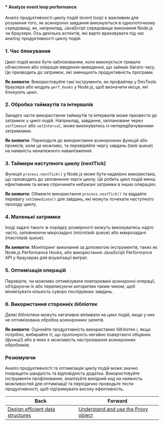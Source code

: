 #### * Analyze event loop performance

Аналіз продуктивності циклу подій (event loop) є важливим для розуміння того, як асинхронні завдання виконуються в однопоточному середовищі, як, наприклад, JavaScript середовище виконання Node.js чи браузери. Ось декілька аспектів, які варто враховувати під час аналізу продуктивності циклу подій:

### 1. Час блокування
Цикл подій може бути заблокованим, коли виконується тривале обчислення або операція введення-виведення, що займає багато часу. Це призводить до затримок, які зменшують продуктивність програми.

**Як виявити**: Використовуйте такі інструменти, як профайлер у DevTools браузера або модуль `perf_hooks` у Node.js, щоб визначити місця, які блокують цикл.

### 2. Обробка таймаутів та інтервалів
Занадто часте використання таймаутів та інтервалів може призвести до затримок у циклі подій. Наприклад, завдання, заплановане через `setTimeout` або `setInterval`, може виконуватись із непередбачуваними затримками.

**Як виявити**: Переходьте до використання асинхронних функцій або промісів, коли це можливо, та перевіряйте чергу завдань (task queue) на наявність неналежного навантаження.

### 3. Таймери наступного циклу (nextTick)
Функція `process.nextTick()` у Node.js може бути надмірно використана, що призводить до заповнення черги циклу. Це робить цикл подій менш ефективним та може спричинити небажані затримки в інших операціях.

**Як виявити**: Обмежте використання `process.nextTick()` та віддайте перевагу `setImmediate()` для завдань, які можуть почекати наступного проходу циклу.

### 4. Маленькі затримки
Іноді задачі такого ж порядку розмірності можуть виконуватись надто часто, заповнюючи мікрозадачі (microtask queue) або макрозадачі (macrotask queue).

**Як виявити**: Моніторинг виконання за допомогою інструментів, таких як Node.js Performance Hooks, або використання JavaScript Performance API у браузерах для візуалізації витрат.

### 5. Оптимізація операцій
Перевірте, чи можливо оптимізувати повторювані асинхронні операції, об’єднуючи їх або переписуючи алгоритми таким чином, щоб мінімізувати кількість суворо послідовних завдань.

### 6. Використання сторонніх бібліотек
Деякі бібліотеки можуть негативно впливати на цикл подій, якщо у них не оптимізована обробка асинхронних запитів.

**Як виявити**: Оцінюйте продуктивність використаних бібліотек і, якщо потрібно, вибирайте ті, що пропонують негайно повертаючі обіцянки (функції) або в яких є можливість настроювання асинхронних обробників.

### Резюмуючи
Аналіз продуктивності та оптимізація циклу подій може значно покращити швидкість та відповідність додатка. Використовуйте інструменти профілювання, аналізуйте вихідний код на наявність можливостей для оптимізації та періодично проводьте тести продуктивності, щоб підтримувати високу ефективність.

| Back | Forward |
|---|---|
| [Design efficient data structures](/ua/middle/javascript/design-efficient-data-structures.md)  | [Understand and use the Proxy object](/ua/middle/javascript/understand-and-use-the-proxy-object.md) |